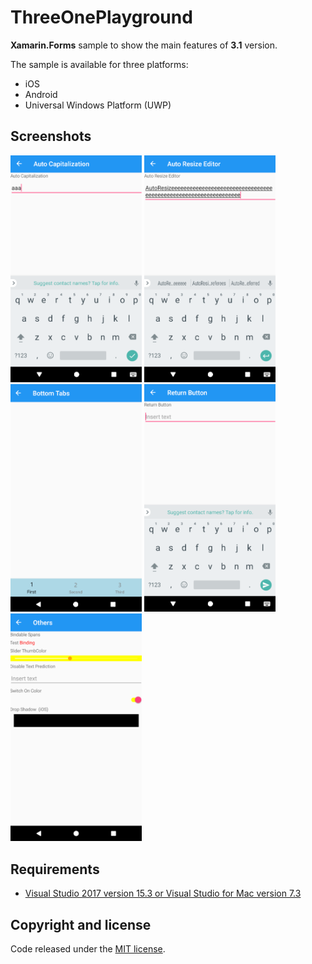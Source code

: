 # ThreeOnePlayground

**Xamarin.Forms** sample to show the main features of **3.1** version.

The sample is available for three platforms:

- iOS
- Android
- Universal Windows Platform (UWP)

## Screenshots

<img src="images/autocapitalization.png" Width="210" /> <img src="images/autoresize-editor.png" Width="210" /> <img src="images/bottom-tabs.png" Width="210" /> <img src="images/returnkey.png" Width="210" /> <img src="images/others.png" Width="210" />

## Requirements

* [Visual Studio 2017 version 15.3 or Visual Studio for Mac version 7.3](https://www.visualstudio.com/vs/)

## Copyright and license

Code released under the [MIT license](https://opensource.org/licenses/MIT).